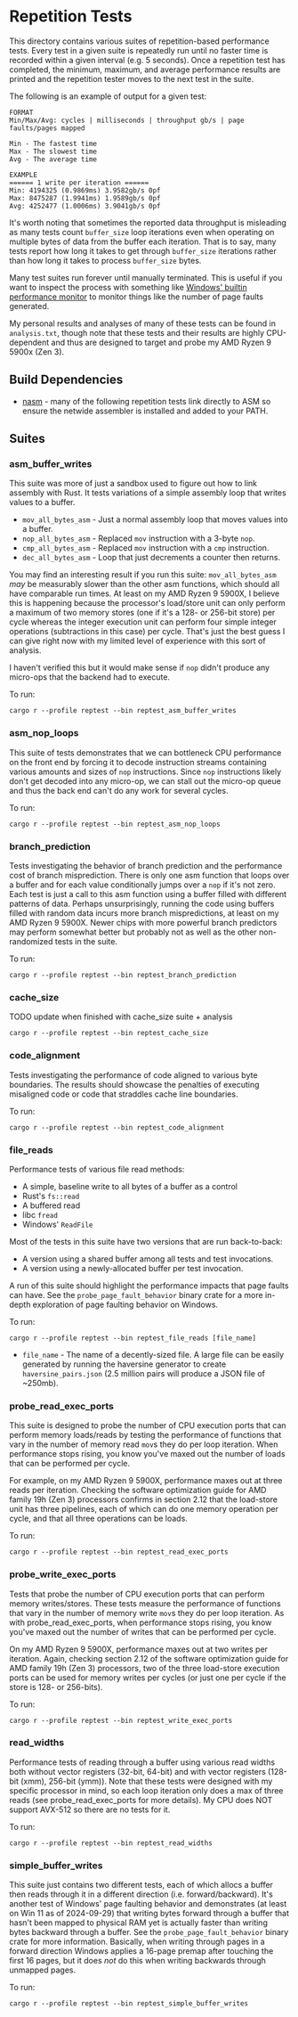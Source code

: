 # Repetition Tests
This directory contains various suites of repetition-based performance tests.
Every test in a given suite is repeatedly run until no faster time is recorded within a given interval (e.g. 5 seconds).
Once a repetition test has completed, the minimum, maximum, and average performance results are printed and the repetition tester moves to the next test in the suite.

The following is an example of output for a given test:
```
FORMAT
Min/Max/Avg: cycles | milliseconds | throughput gb/s | page faults/pages mapped

Min - The fastest time
Max - The slowest time
Avg - The average time

EXAMPLE
====== 1 write per iteration ======
Min: 4194325 (0.9869ms) 3.9582gb/s 0pf
Max: 8475287 (1.9941ms) 1.9589gb/s 0pf
Avg: 4252477 (1.0006ms) 3.9041gb/s 0pf
```

It's worth noting that sometimes the reported data throughput is misleading as many tests count `buffer_size` loop iterations even when operating on multiple bytes of data from the buffer each iteration.
That is to say, many tests report how long it takes to get through `buffer_size` iterations rather than how long it takes to process `buffer_size` bytes.

Many test suites run forever until manually terminated.
This is useful if you want to inspect the process with something like [Windows' builtin performance monitor](https://learn.microsoft.com/en-us/previous-versions/windows/it-pro/windows-server-2008-r2-and-2008/cc749154(v%3dws.11)) to monitor things like the number of page faults generated.

My personal results and analyses of many of these tests can be found in `analysis.txt`, though note that these tests and their results are highly CPU-dependent and thus are designed to target and probe my AMD Ryzen 9 5900x (Zen 3).

## Build Dependencies
- [nasm](https://www.nasm.us/) - many of the following repetition tests link directly to ASM so ensure the netwide assembler is installed and added to your PATH.

## Suites

### asm_buffer_writes
This suite was more of just a sandbox used to figure out how to link assembly with Rust.
It tests variations of a simple assembly loop that writes values to a buffer.
- `mov_all_bytes_asm` - Just a normal assembly loop that moves values into a buffer.
- `nop_all_bytes_asm` - Replaced `mov` instruction with a 3-byte `nop`.
- `cmp_all_bytes_asm` - Replaced `mov` instruction with a `cmp` instruction.
- `dec_all_bytes_asm` - Loop that just decrements a counter then returns.

You may find an interesting result if you run this suite: `mov_all_bytes_asm` _may_ be measurably slower than the other asm functions, which should all have comparable run times.
At least on my AMD Ryzen 9 5900X, I believe this is happening because the processor's load/store unit can only perform a maximum of two memory stores (one if it's a 128- or 256-bit store) per cycle whereas the integer execution unit can perform four simple integer operations (subtractions in this case) per cycle.
That's just the best guess I can give right now with my limited level of experience with this sort of analysis.

I haven't verified this but it would make sense if `nop` didn't produce any micro-ops that the backend had to execute.

To run:
```
cargo r --profile reptest --bin reptest_asm_buffer_writes
```

### asm_nop_loops
This suite of tests demonstrates that we can bottleneck CPU performance on the front end by forcing it to decode instruction streams containing various amounts and sizes of `nop` instructions.
Since `nop` instructions likely don't get decoded into any micro-op, we can stall out the micro-op queue and thus the back end can't do any work for several cycles.

To run:
```
cargo r --profile reptest --bin reptest_asm_nop_loops
```

### branch_prediction
Tests investigating the behavior of branch prediction and the performance cost of branch misprediction.
There is only one asm function that loops over a buffer and for each value conditionally jumps over a `nop` if it's not zero. 
Each test is just a call to this asm function using a buffer filled with different patterns of data.
Perhaps unsurprisingly, running the code using buffers filled with random data incurs more branch mispredictions, at least on my AMD Ryzen 9 5900X.
Newer chips with more powerful branch predictors may perform somewhat better but probably not as well as the other non-randomized tests in the suite.

To run:
```
cargo r --profile reptest --bin reptest_branch_prediction
```

### cache_size
TODO update when finished with cache_size suite + analysis

```
cargo r --profile reptest --bin reptest_cache_size
```

### code_alignment
Tests investigating the performance of code aligned to various byte boundaries.
The results should showcase the penalties of executing misaligned code or code that straddles cache line boundaries.

To run:
```
cargo r --profile reptest --bin reptest_code_alignment
```

### file_reads
Performance tests of various file read methods:
- A simple, baseline write to all bytes of a buffer as a control
- Rust's `fs::read`
- A buffered read
- libc `fread`
- Windows' `ReadFile`

Most of the tests in this suite have two versions that are run back-to-back:
- A version using a shared buffer among all tests and test invocations.
- A version using a newly-allocated buffer per test invocation.

A run of this suite should highlight the performance impacts that page faults can have.
See the `probe_page_fault_behavior` binary crate for a more in-depth exploration of page faulting behavior on Windows.

To run:
```
cargo r --profile reptest --bin reptest_file_reads [file_name]
```
- `file_name` - The name of a decently-sized file. A large file can be easily generated by running the haversine generator to create `haversine_pairs.json` (2.5 million pairs will produce a JSON file of ~250mb).

### probe_read_exec_ports
This suite is designed to probe the number of CPU execution ports that can perform memory loads/reads by testing the performance of functions that vary in the number of memory read `mov`s they do per loop iteration.
When performance stops rising, you know you've maxed out the number of loads that can be performed per cycle.

For example, on my AMD Ryzen 9 5900X, performance maxes out at three reads per iteration.
Checking the software optimization guide for AMD family 19h (Zen 3) processors confirms in section 2.12 that the load-store unit has three pipelines, each of which can do one memory operation per cycle, and that all three operations can be loads.

To run:
```
cargo r --profile reptest --bin reptest_read_exec_ports
```

### probe_write_exec_ports
Tests that probe the number of CPU execution ports that can perform memory writes/stores.
These tests measure the performance of functions that vary in the number of memory write `mov`s they do per loop iteration.
As with probe_read_exec_ports, when performance stops rising, you know you've maxed out the number of writes that can be performed per cycle.

On my AMD Ryzen 9 5900X, performance maxes out at two writes per iteration.
Again, checking section 2.12 of the software optimization guide for AMD family 19h (Zen 3) processors, two of the three load-store execution ports can be used for memory writes per cycles (or just one per cycle if the store is 128- or 256-bits).

To run:
```
cargo r --profile reptest --bin reptest_write_exec_ports
```

### read_widths
Performance tests of reading through a buffer using various read widths both without vector registers (32-bit, 64-bit) and with vector registers (128-bit (xmm), 256-bit (ymm)).
Note that these tests were designed with my specific processor in mind, so each loop iteration only does a max of three reads (see probe_read_exec_ports for more details).
My CPU does NOT support AVX-512 so there are no tests for it.

To run:
```
cargo r --profile reptest --bin reptest_read_widths
```

### simple_buffer_writes
This suite just contains two different tests, each of which allocs a buffer then reads through it in a different direction (i.e. forward/backward).
It's another test of Windows' page faulting behavior and demonstrates (at least on Win 11 as of 2024-09-29) that writing bytes forward through a buffer that hasn't been mapped to physical RAM yet is actually faster than writing bytes backward through a buffer.
See the `probe_page_fault_behavior` binary crate for more information.
Basically, when writing through pages in a forward direction Windows applies a 16-page premap after touching the first 16 pages, but it does _not_ do this when writing backwards through unmapped pages.

To run:
```
cargo r --profile reptest --bin reptest_simple_buffer_writes
```
